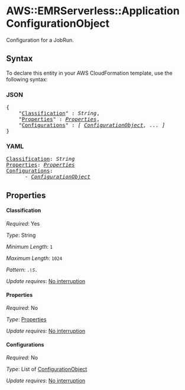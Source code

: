 # AWS::EMRServerless::Application ConfigurationObject

Configuration for a JobRun.

## Syntax

To declare this entity in your AWS CloudFormation template, use the following syntax:

### JSON

<pre>
{
    "<a href="#classification" title="Classification">Classification</a>" : <i>String</i>,
    "<a href="#properties" title="Properties">Properties</a>" : <i><a href="configurationobject-properties.md">Properties</a></i>,
    "<a href="#configurations" title="Configurations">Configurations</a>" : <i>[ <a href="configurationobject.md">ConfigurationObject</a>, ... ]</i>
}
</pre>

### YAML

<pre>
<a href="#classification" title="Classification">Classification</a>: <i>String</i>
<a href="#properties" title="Properties">Properties</a>: <i><a href="configurationobject-properties.md">Properties</a></i>
<a href="#configurations" title="Configurations">Configurations</a>: <i>
      - <a href="configurationobject.md">ConfigurationObject</a></i>
</pre>

## Properties

#### Classification

_Required_: Yes

_Type_: String

_Minimum Length_: <code>1</code>

_Maximum Length_: <code>1024</code>

_Pattern_: <code>.*\S.*</code>

_Update requires_: [No interruption](https://docs.aws.amazon.com/AWSCloudFormation/latest/UserGuide/using-cfn-updating-stacks-update-behaviors.html#update-no-interrupt)

#### Properties

_Required_: No

_Type_: <a href="configurationobject-properties.md">Properties</a>

_Update requires_: [No interruption](https://docs.aws.amazon.com/AWSCloudFormation/latest/UserGuide/using-cfn-updating-stacks-update-behaviors.html#update-no-interrupt)

#### Configurations

_Required_: No

_Type_: List of <a href="configurationobject.md">ConfigurationObject</a>

_Update requires_: [No interruption](https://docs.aws.amazon.com/AWSCloudFormation/latest/UserGuide/using-cfn-updating-stacks-update-behaviors.html#update-no-interrupt)

